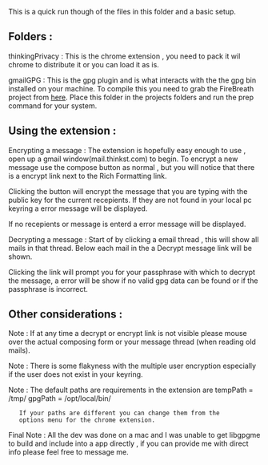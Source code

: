 This is a quick run though of the files in this folder
and a basic setup.

## Folders : 

thinkingPrivacy : This is the chrome extension , you need to pack
it wil chrome to distribute it or you can load it as is.

gmailGPG : This is the gpg plugin and is what interacts with the
the gpg bin installed on your machine. To compile this you need to
grab the FireBreath project from [here](http://www.firebreath.org/display/documentation/Download).
Place this folder in the projects folders and run the prep command
for your system.

## Using the extension :

Encrypting a message : 
The extension is hopefully easy enough to use , open up a gmail
window(mail.thinkst.com) to begin. To encrypt a new message use
the compose button as normal , but you will notice that there is
a encrypt link next to the Rich Formatting link.

Clicking the button will encrypt the message that you are typing
with the public key for the current recepients. If they are not
found in your local pc keyring a error message will be displayed.

If no recepients or message is enterd a error message will be
displayed.

Decrypting a message :
Start of by clicking a email thread , this will show all mails
in that thread. Below each mail in the a Decrypt message link
will be shown.

Clicking the link will prompt you for your passphrase with
which to decrypt the message, a error will be show if no
valid gpg data can be found or if the passphrase is incorrect.

## Other considerations :

Note : If at any time a decrypt or encrypt link is not visible
please mouse over the actual composing form or your message thread
(when reading old mails).

Note : There is some flakyness with the multiple user encryption
especially if the user does not exist in your keyring.

Note : The default paths are requirements in the extension are
        tempPath = /tmp/
        gpgPath = /opt/local/bin/

       If your paths are different you can change them from the
       options menu for the chrome extension.

Final Note : All the dev was done on a mac and I was unable to
get libgpgme to build and include into a app directly , if you
can provide me with direct info please feel free to message me.
